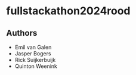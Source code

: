 # fullstackathon2024rood

## Authors

- Emil van Galen
- Jasper Bogers
- Rick Suijkerbuijk
- Quinton Weenink